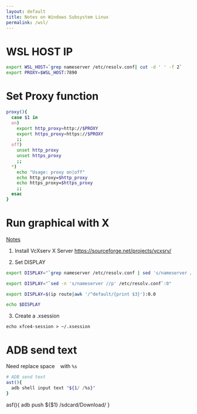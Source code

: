 ```yaml
---
layout: default
title: Notes on Windows Subsystem Linux
permalink: /wsl/
---
```


# WSL HOST IP
```bash
export WSL_HOST=`grep nameserver /etc/resolv.conf| cut -d ' ' -f 2`
export PROXY=$WSL_HOST:7890
```

# Set Proxy function
```bash
proxy(){
  case $1 in
  on)
    export http_proxy=http://$PROXY
    export https_proxy=https://$PROXY
    ;;
  off)
    unset http_proxy
    unset https_proxy
    ;;
  *)
    echo "Usage: proxy on|off"
    echo http_proxy=$http_proxy
    echo https_proxy=$https_proxy
    ;;
  esac
}
```
# Run graphical with X

[Notes](https://techcommunity.microsoft.com/t5/windows-dev-appconsult/running-wsl-gui-apps-on-windows-10/ba-p/1493242)

1. Install VcXserv X Server
   https://sourceforge.net/projects/vcxsrv/

2. Set DISPLAY

  ```bash
  export DISPLAY="`grep nameserver /etc/resolv.conf | sed 's/nameserver //'`:0"

  export DISPLAY="`sed -n 's/nameserver //p' /etc/resolv.conf`:0"

  export DISPLAY=$(ip route|awk '/^default/{print $3}'):0.0

  echo $DISPLAY
  ```
3. Create a .xsession
   
  ```
  echo xfce4-session > ~/.xsession
  ```


# ADB send text

Need replace space ` ` with `%s`
```bash
# ADB send text
ast(){
  adb shell input text "${1/ /%s}"
}
```

asf(){
  adb push ${$1} /sdcard/Download/
}